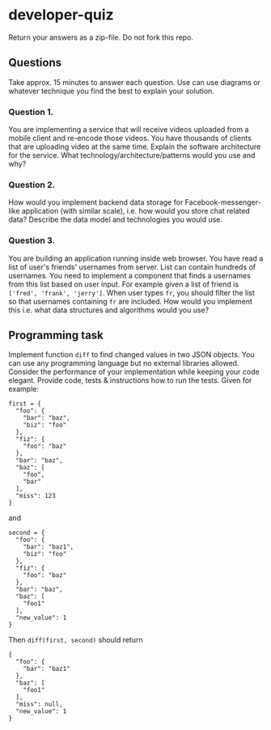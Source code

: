 # developer-quiz

Return your answers as a zip-file. Do not fork this repo.

## Questions

Take approx. 15 minutes to answer each question. Use can use diagrams or whatever technique you find the best to explain your solution.

### Question 1.

You are implementing a service that will receive videos uploaded from a mobile client and re-encode those videos. You have thousands of clients that are uploading video at the same time. Explain the software architecture for the service. What technology/architecture/patterns would you use and why?

### Question 2.

How would you implement backend data storage for Facebook-messenger-like application (with similar scale), i.e. how would you store chat related data? Describe the data model and technologies you would use.

### Question 3.

You are building an application running inside web browser. You have read a list of user's friends' usernames from server. List can contain hundreds of usernames. You need to implement a component that finds a usernames from this list based on user input.
For example given a list of friend is `['fred', 'frank', 'jerry']`. When user types `fr`, you should filter the list so that usernames containing `fr` are included. How would you implement this i.e. what data structures and algorithms would you use?

## Programming task

Implement function `diff` to find changed values in two JSON objects. You can use any programming language but no external libraries allowed. Consider the performance of your implementation while keeping your code elegant. Provide code, tests & instructions how to run the tests. Given for example:
```
first = {
  "foo": {
    "bar": "baz",
    "biz": "foo"
  },
  "fiz": {
    "foo": "baz"
  },
  "bar": "baz",
  "baz": [
    "foo",
    "bar"
  ],
  "miss": 123
}
```
and
```
second = {
  "foo": {
    "bar": "baz1",
    "biz": "foo"
  },
  "fiz": {
    "foo": "baz"
  },
  "bar": "baz",
  "baz": [
    "foo1"
  ],
  "new_value": 1
}
```
Then `diff(first, second)` should return
```
{
  "foo": {
    "bar": "baz1"
  },
  "baz": [
    "foo1"
  ],
  "miss": null,
  "new_value": 1
}
```
